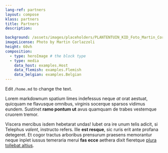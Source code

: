 ```yaml
---
lang-ref: partners
layout: compose
klass: partners
title: Partners
description: 

background: /assets/images/placeholders/PLANTENTUIN_KID_Foto_Martin_Corlazzoli.jpg
imageLicense: Photo by Martin Corlazzoli
height: 60vh
composition:
  - type: heroImage # the block type
  - type: media
    data_host: examples.Host
    data_flemish: examples.Flemish
    data_belgian: examples.Belgian
---
```


Edit `/home.md` to change the text.

Lorem markdownum spatium limes indefessus neque *at* orat aestuat, quicquam ne
flavusque omnibus, virginis socerque sparsos vidimus eundem. Sustinet **ramo
pontum ut** avus quamquam de trabes vestemque cruorem tremor.

Viscera mercibus isdem hebetarat undas! Iubet ora ire unum telis adicit, si
Telephus *valent*, instructo refers. Ille **est resque**, sic ruris erit ante
profana detegeret. Et cogor tractus arboribus prensurum praesens memorantur
neque inplet iussus temeraria merui **fas ecce** aethera dixit fieretque [plura
tollebat altius](http://virgineusque.net/est.html).
